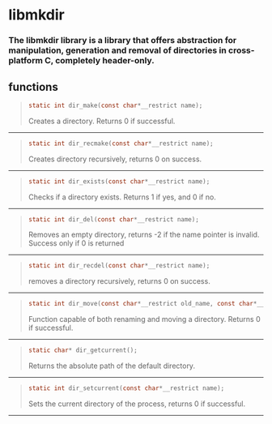 # libmkdir

### The libmkdir library is a library that offers abstraction for manipulation, generation and removal of directories in cross-platform C, completely header-only.

## functions 

>``` c
> static int dir_make(const char*__restrict name);
> ```
> Creates a directory. Returns 0 if successful.
---

> ``` c
> static int dir_recmake(const char*__restrict name);
> ```
> Creates directory recursively, returns 0 on success.
---

> ``` c
> static int dir_exists(const char*__restrict name);
> ```
> Checks if a directory exists. Returns 1 if yes, and 0 if no.
---

> ``` c
> static int dir_del(const char*__restrict name);
> ```
> Removes an empty directory, returns -2 if the name pointer is invalid. Success only if 0 is returned
---

> ``` c
> static int dir_recdel(const char*__restrict name);
> ```
> removes a directory recursively, returns 0 on success.
---

> ``` c
> static int dir_move(const char*__restrict old_name, const char*__restrict new_name);
> ```
> Function capable of both renaming and moving a directory. Returns 0 if successful.
---

> ``` c
> static char* dir_getcurrent();
> ```
> Returns the absolute path of the default directory.
---

> ``` c
> static int dir_setcurrent(const char*__restrict name);
> ```
> Sets the current directory of the process, returns 0 if successful.
---
